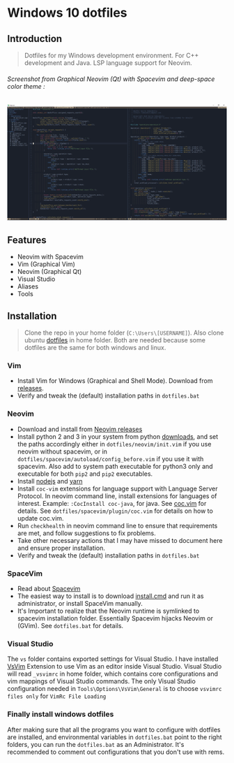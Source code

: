 # Windows 10 dotfiles

## Introduction

> Dotfiles for my Windows development environment. For C++ development and Java. LSP language support for Neovim.
        
###### Screenshot from Graphical Neovim (Qt) with Spacevim and deep-space color theme :
![Neovim screenshot](https://raw.githubusercontent.com/kabasakalis/windows-dotfiles/master/screenshot.png)

## Features

* Neovim with Spacevim
* Vim (Graphical Vim)
* Neovim (Graphical Qt)
* Visual Studio
* Aliases
* Tools

## Installation

> Clone the repo in your home folder (`C:\Users\[USERNAME]`).
> Also clone ubuntu [dotfiles](https://github.com/kabasakalis/dotfiles) in home folder. Both are needed because
some dotfiles are the same for both windows and linux.

### Vim
* Install Vim for Windows (Graphical and Shell Mode). Download from [releases](https://github.com/vim/vim-win32-installer/releases).
* Verify and tweak the (default) installation paths in `dotfiles.bat`

### Neovim
* Download and install from [Neovim releases]( https://github.com/neovim/neovim/releases/)
* Install python 2 and 3 in your system from python [downloads](https://www.python.org/downloads/windows/),
 and set the paths accordingly either in `dotfiles/neovim/init.vim` if you use neovim without spacevim,
 or in `dotfiles/spacevim/autoload/config_before.vim` if you use it with spacevim. Also add to system path executable for python3 only and 
executable for both `pip2` and `pip2` executables.
* Install [nodejs](https://nodejs.org/en/download/) and [yarn](https://yarnpkg.com/lang/en/docs/install/#windows-stable) 
* Install `coc-vim` extensions for language support with Language Server Protocol. In neovim command line,
install extensions for languages of interest. Example: `:CocInstall coc-java`, for java. See [coc.vim](https://github.com/neoclide/coc.nvim)
for details. See `dotfiles/spacevim/plugin/coc.vim` for details on how to update coc.vim.
* Run `checkhealth` in neovim command line to ensure that requirements are met, and follow suggestions to fix problems.
* Take other necessary actions that I may have missed to document here and ensure proper installation.
* Verify and tweak the (default) installation paths in `dotfiles.bat`

### SpaceVim
* Read about [Spacevim](https://github.com/SpaceVim/SpaceVim)
* The easiest way to install is to download [install.cmd](https://spacevim.org/install.cmd) and run it as administrator, or install SpaceVim manually.
* It's Important to realize that the Neovim runtime is symlinked to spacevim installation folder. Essentially Spacevim
hijacks Neovim or (GVim). See `dotfiles.bat` for details. 

### Visual Studio
The `vs` folder contains exported settings for Visual Studio.
I have installed [VsVim](https://marketplace.visualstudio.com/items?itemName=JaredParMSFT.VsVim)  Extension to use Vim as an editor inside Visual Studio. Visual Studio will read `_vsvimrc` in home folder, which contains core configurations and vim mappings of Visual Studio commands. The only Visual Studio configuration needed in `Tools\Options\VsVim\General` is to choose `vsvimrc files only` for `VimRc File Loading`

### Finally install windows dotfiles 
After making sure that all the programs you want to configure with dotfiles are installed,
and environmental variables in `dotfiles.bat` point to the right folders, 
you can run the `dotfiles.bat` as an Administrator. It's recommended to comment out 
configurations that you don't use with rems.
